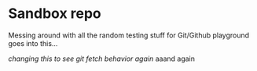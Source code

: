 # Sandbox repo

Messing around with all the random testing stuff for Git/Github playground goes into this...


_changing this to see git fetch behavior_
_again_
aaand again

